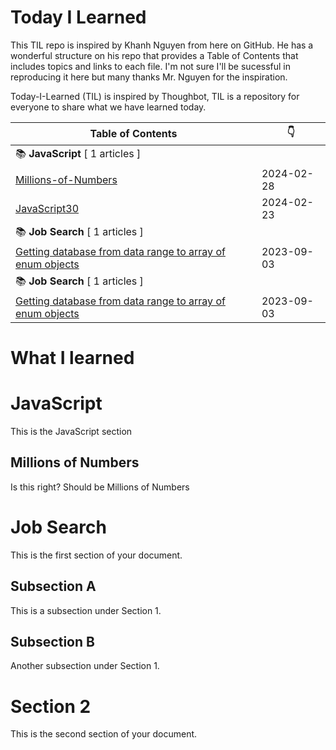 # Today I Learned

This TIL repo is inspired by Khanh Nguyen from here on GitHub.  He has a wonderful structure on his repo that provides a Table of Contents that includes topics and links to each file.  I'm not sure I'll be sucessful in reproducing it here but many thanks Mr. Nguyen for the inspiration.

Today-I-Learned (TIL) is inspired by Thoughbot, TIL is a repository for everyone to share what we have learned today.



| Table of Contents | :point_down: |
| -------- | -------- |
| :books: **JavaScript** [ 1 articles ] | |
| [Millions-of-Numbers](javascript/millions-of-numbers.md) | 2024-02-28 |
| [JavaScript30](#javascript30.md) | 2024-02-23 |
| :books: **Job Search** [ 1 articles ] | |
| [Getting database from data range to array of enum objects](apps-script/getting-database-from-data-range-to-array-of-enum-objects.md) | 2023-09-03 |
| :books: **Job Search** [ 1 articles ] | |
| [Getting database from data range to array of enum objects](apps-script/getting-database-from-data-range-to-array-of-enum-objects.md) | 2023-09-03 |


# What I learned

# JavaScript
This is the JavaScript section
## Millions of Numbers
Is this right? Should be Millions of Numbers








# Job Search
This is the first section of your document.









## Subsection A
This is a subsection under Section 1.

## Subsection B
Another subsection under Section 1.

# Section 2
This is the second section of your document.



